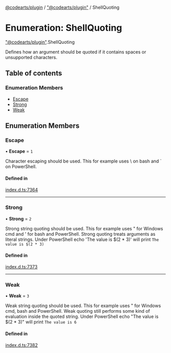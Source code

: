 [@codearts/plugin](../README.md) / ["@codearts/plugin"](../modules/_codearts_plugin_.md) / ShellQuoting

# Enumeration: ShellQuoting

["@codearts/plugin"](../modules/_codearts_plugin_.md).ShellQuoting

Defines how an argument should be quoted if it contains
spaces or unsupported characters.

## Table of contents

### Enumeration Members

- [Escape](codearts_plugin_.ShellQuoting.md#escape)
- [Strong](codearts_plugin_.ShellQuoting.md#strong)
- [Weak](codearts_plugin_.ShellQuoting.md#weak)

## Enumeration Members

### Escape

• **Escape** = ``1``

Character escaping should be used. This for example
uses \ on bash and ` on PowerShell.

#### Defined in

[index.d.ts:7364](https://github.com/huaweicloud/cloudide-plugin-api/blob/5055bbd/index.d.ts#L7364)

___

### Strong

• **Strong** = ``2``

Strong string quoting should be used. This for example
uses " for Windows cmd and ' for bash and PowerShell.
Strong quoting treats arguments as literal strings.
Under PowerShell echo 'The value is $(2 * 3)' will
print `The value is $(2 * 3)`

#### Defined in

[index.d.ts:7373](https://github.com/huaweicloud/cloudide-plugin-api/blob/5055bbd/index.d.ts#L7373)

___

### Weak

• **Weak** = ``3``

Weak string quoting should be used. This for example
uses " for Windows cmd, bash and PowerShell. Weak quoting
still performs some kind of evaluation inside the quoted
string.  Under PowerShell echo "The value is $(2 * 3)"
will print `The value is 6`

#### Defined in

[index.d.ts:7382](https://github.com/huaweicloud/cloudide-plugin-api/blob/5055bbd/index.d.ts#L7382)
